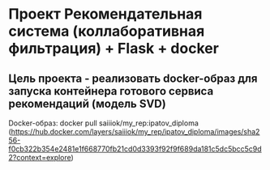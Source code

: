# Проект Рекомендательная система (коллаборативная фильтрация) + Flask + docker
## Цель проекта - реализовать docker-образ для запуска контейнера готового сервиса рекомендаций (модель SVD)
Docker-образ: docker pull saiiiok/my_rep:ipatov_diploma (https://hub.docker.com/layers/saiiiok/my_rep/ipatov_diploma/images/sha256-f0cb322b354e2481e1f668770fb21cd0d3393f92f9f689da181c5dc5bcc5c9d2?context=explore)
